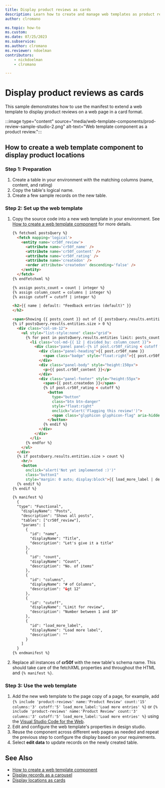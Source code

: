 ```yaml
---
title: Display product reviews as cards
description: Learn how to create and manage web templates as product review cards in Power Pages.
author: clromano

ms.topic: how-to
ms.custom: 
ms.date: 07/25/2023
ms.subservice:
ms.author: clromano
ms.reviewer: ndoelman
contributors:
    - nickdoelman
    - clromano

---
```


# Display product reviews as cards

This sample demonstrates how to use the manifest to extend a web template to display product reviews on a web page in a card format.

:::image type="content" source="media/web-template-components/prod-review-sample-studio-2.png" alt-text="Web template component as a product review.":::

## How to create a web template component to display product locations

### Step 1: Preparation

1. Create a table in your environment with the matching columns (name, content, and rating) 
1. Copy the table's logical name.
1. Create a few sample records on the new table.
    
### Step 2: Set up the web template

1. Copy the source code into a new web template in your environment. See [How to create a web template component](web-templates-as-components-how-to.md) for more details.

    ```html
    {% fetchxml postsQuery %}
      <fetch mapping='logical'>
        <entity name='cr50f_review'>
          <attribute name='cr50f_name' />
          <attribute name='cr50f_content' />
          <attribute name='cr50f_rating' />
          <attribute name='createdon' />
          <order attribute='createdon' descending='false' />
        </entity>
      </fetch>
    {% endfetchxml %}
    
    {% assign posts_count = count | integer %}
    {% assign column_count = columns | integer %}
    {% assign cutoff = cutoff | integer %}
    
    <h2>{{ name | default: "Feedback entries (default)" }}
    </h2>
    
    <span>Showing {{ posts_count }} out of {{ postsQuery.results.entities.size }}</span>
    {% if postsQuery.results.entities.size > 0 %}
      <div class="col-sm-12">
        <ul style="list-style:none" class="grid">
          {% for post in postsQuery.results.entities limit: posts_count %}
            <li class="col-md-{{ 12 | divided_by: column_count }}">
              <div class="panel panel-{% if post.cr50f_rating < cutoff %}danger{%elsif post.cr50f_rating == cutoff%}warning{%elsif post.cr50f_rating == 10%}success{% else %}default{% endif %}">
                <div class="panel-heading">{{ post.cr50f_name }}
                  <span class="badge" style="float:right">{{ post.cr50f_rating }}</span>
                </div>
                <div class="panel-body" style="height:150px">
                  <p>{{ post.cr50f_content }}</p>
                </div>
                <div class="panel-footer" style="height:55px">
                  <span>{{ post.createdon }}</span>
                  {% if post.cr50f_rating < cutoff %}
                    <button
                      type="button"
                      class="btn btn-danger"
                      style="float:right"
                      onclick="alert('Flagging this review!')">
                      <span class="glyphicon glyphicon-flag" aria-hidden="true"></span>
                    </button>
                  {% endif %}
                </div>
              </div>
            </li>
          {% endfor %}
        </ul>
      </div>
      {% if postsQuery.results.entities.size > count %}
        <hr/>
        <button
          onclick="alert('Not yet implemented :)')"
          class="button1"
          style="margin: 0 auto; display:block">{{ load_more_label | default: "Load More" }}</button>
      {% endif %}
    {% endif %}
    
    {% manifest %}
      {
      "type": "Functional",
        "displayName": "Posts",
        "description": "Shows all posts",
        "tables": ["cr50f_review"],
        "params": [
          {
            "id": "name",
            "displayName": "Title",
            "description": "Let's give it a title"
          },
          {
            "id": "count",
            "displayName": "Count",
            "description": "No. of items"
          },
          {
            "id": "columns",
            "displayName": "# of Columns",
            "description": "&gt 12"
          },
          {
            "id": "cutoff",
            "displayName": "Limit for review",
            "description": "Number between 1 and 10"
          },
          {
            "id": "load_more_label",
            "displayName": "Load more label",
            "description": ""
          }
        ]
      }
    {% endmanifest %}
    ```
    
1. Replace all instances of **cr50f** with the new table's schema name. This should take care of the fetchXML properties and throughout the HTML and `{% manifest %}`.

### Step 3: Use the web template

1. Add the new web template to the page copy of a page, for example, add `{% include 'product-reviews' name:'Product Review' count:'15' columns:'3' cutoff:'5' load_more_label:'Load more entries' %}` or `{% include 'product-reviews' name:'Product Review' count:'3' columns:'3' cutoff:'5' load_more_label:'Load more entries' %}` using the [Visual Studio Code for the Web](./visual-studio-code-editor.md).
1. Edit and configure the web template's properties in design studio.
1. Reuse the component across different web pages as needed and repeat the previous step to configure the display based on your requirements.
1. Select **edit data** to update records on the newly created table.

## See Also

- [How to create a web template component](web-templates-as-components-how-to.md)
- [Display records as a carousel](web-templates-as-components-carousel.md)
- [Display locations as cards](web-templates-as-components-location-cards.md)
